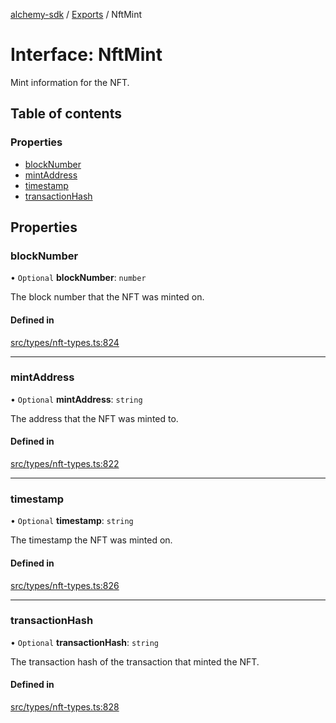 [alchemy-sdk](../README.md) / [Exports](../modules.md) / NftMint

# Interface: NftMint

Mint information for the NFT.

## Table of contents

### Properties

- [blockNumber](NftMint.md#blocknumber)
- [mintAddress](NftMint.md#mintaddress)
- [timestamp](NftMint.md#timestamp)
- [transactionHash](NftMint.md#transactionhash)

## Properties

### blockNumber

• `Optional` **blockNumber**: `number`

The block number that the NFT was minted on.

#### Defined in

[src/types/nft-types.ts:824](https://github.com/alchemyplatform/alchemy-sdk-js/blob/fb68bb4a/src/types/nft-types.ts#L824)

___

### mintAddress

• `Optional` **mintAddress**: `string`

The address that the NFT was minted to.

#### Defined in

[src/types/nft-types.ts:822](https://github.com/alchemyplatform/alchemy-sdk-js/blob/fb68bb4a/src/types/nft-types.ts#L822)

___

### timestamp

• `Optional` **timestamp**: `string`

The timestamp the NFT was minted on.

#### Defined in

[src/types/nft-types.ts:826](https://github.com/alchemyplatform/alchemy-sdk-js/blob/fb68bb4a/src/types/nft-types.ts#L826)

___

### transactionHash

• `Optional` **transactionHash**: `string`

The transaction hash of the transaction that minted the NFT.

#### Defined in

[src/types/nft-types.ts:828](https://github.com/alchemyplatform/alchemy-sdk-js/blob/fb68bb4a/src/types/nft-types.ts#L828)
